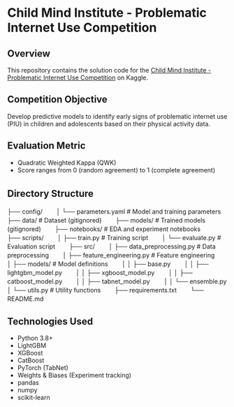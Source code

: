 # Child Mind Institute - Problematic Internet Use Competition

## Overview
This repository contains the solution code for the [Child Mind Institute - Problematic Internet Use Competition](https://www.kaggle.com/competitions/child-mind-institute-problematic-internet-use) on Kaggle.

## Competition Objective
Develop predictive models to identify early signs of problematic internet use (PIU) in children and adolescents based on their physical activity data.

## Evaluation Metric
- Quadratic Weighted Kappa (QWK)
- Score ranges from 0 (random agreement) to 1 (complete agreement)

## Directory Structure　　
├── config/　　
│   └── parameters.yaml     # Model and training parameters　　
├── data/                   # Dataset (gitignored)　　
├── models/                 # Trained models (gitignored)　　
├── notebooks/             # EDA and experiment notebooks　　
├── scripts/　　
│   ├── train.py          # Training script　　
│   └── evaluate.py       # Evaluation script　　
├── src/　　
│   ├── data_preprocessing.py  # Data preprocessing　　
│   ├── feature_engineering.py # Feature engineering　　
│   ├── models/               # Model definitions　　
│   │   ├── base.py　　
│   │   ├── lightgbm_model.py　　
│   │   ├── xgboost_model.py　　
│   │   ├── catboost_model.py　　
│   │   ├── tabnet_model.py　　
│   │   └── ensemble.py　　
│   └── utils.py              # Utility functions　　
├── requirements.txt　　
└── README.md　　

## Technologies Used
- Python 3.8+
- LightGBM
- XGBoost
- CatBoost
- PyTorch (TabNet)
- Weights & Biases (Experiment tracking)
- pandas
- numpy
- scikit-learn
